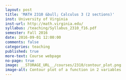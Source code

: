 ```yaml
---
layout: post
title: 'MATH 2310 &bull; Calculus 3 (2 sections)'
inst: University of Virginia
inst-url: http://math.virginia.edu/
syllabus: /teaching/Syllabus_2310_f16.pdf
semester: Fall 2016
date: 2016-09-01 12:00:00
comments: false
categories: teaching
published: true
more-text: Course webpage
no-page: true
image: __STORAGE_URL__/courses/2310/contour_plot.png
image-alt: Contour plot of a function in 2 variables
---
```

